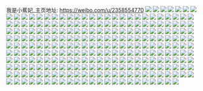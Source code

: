 我是小蕉妃_主页地址: https://weibo.com/u/2358554770 
![](https://wx4.sinaimg.cn/mw2000/8c94b092gy1h91zj4qm2ej20u0140n1x.jpg) 
![](https://wx4.sinaimg.cn/mw2000/8c94b092gy1h919ubetspj23402c0u0y.jpg) 
![](https://wx4.sinaimg.cn/mw2000/8c94b092gy1h906e7yfrhj20u0140497.jpg) 
![](https://wx4.sinaimg.cn/mw2000/8c94b092gy1h906e97mojj21400u0naf.jpg) 
![](https://wx4.sinaimg.cn/mw2000/8c94b092gy1h906f6wvhxj20u0140tlk.jpg) 
![](https://wx4.sinaimg.cn/mw2000/8c94b092gy1h906ebdpeqj20u0140dov.jpg) 
![](https://wx4.sinaimg.cn/mw2000/8c94b092gy1h906ed5dxgj20u014047l.jpg) 
![](https://wx4.sinaimg.cn/mw2000/8c94b092gy1h906eecbntj20u014048w.jpg) 
![](https://wx4.sinaimg.cn/mw2000/8c94b092gy1h906ef1ecsj21400u0wly.jpg) 
![](https://wx4.sinaimg.cn/mw2000/8c94b092gy1h906eakh1fj20u0140n83.jpg) 
![](https://wx4.sinaimg.cn/mw2000/8c94b092gy1h906e6ozcyj21400u0n8u.jpg) 
![](https://wx4.sinaimg.cn/mw2000/8c94b092gy1h8z1xjfjtej21o0280b29.jpg) 
![](https://wx4.sinaimg.cn/mw2000/8c94b092gy1h8z1xs1o0kj21o02804qp.jpg) 
![](https://wx4.sinaimg.cn/mw2000/8c94b092gy1h8z1xpv9enj21o0280hdu.jpg) 
![](https://wx4.sinaimg.cn/mw2000/8c94b092gy1h8z1xlnov4j22801o07wh.jpg) 
![](https://wx4.sinaimg.cn/mw2000/8c94b092gy1h8z1xr5pblj21hc3c0npd.jpg) 
![](https://wx4.sinaimg.cn/mw2000/8c94b092gy1h8z1xu1lhij23402c0kjm.jpg) 
![](https://wx4.sinaimg.cn/mw2000/8c94b092gy1h8wof1uf3jj22my1z8x6p.jpg) 
![](https://wx4.sinaimg.cn/mw2000/8c94b092gy1h8l5p7d0a1j22c0340b2a.jpg) 
![](https://wx4.sinaimg.cn/mw2000/8c94b092gy1h8l5p5ci40j22c03407wk.jpg) 
![](https://wx4.sinaimg.cn/mw2000/8c94b092gy1h8jzzqt4b0j23402c0b2a.jpg) 
![](https://wx4.sinaimg.cn/mw2000/8c94b092gy1h8isr5y7u8j234023gx6p.jpg) 
![](https://wx4.sinaimg.cn/mw2000/8c94b092gy1h8isr8hxjvj22i01o0b2b.jpg) 
![](https://wx4.sinaimg.cn/mw2000/8c94b092gy1h8isra02j4j22c01k0nhy.jpg) 
![](https://wx4.sinaimg.cn/mw2000/8c94b092gy1h88js4xr9zj20u014011j.jpg) 
![](https://wx4.sinaimg.cn/mw2000/8c94b092gy1h88js6ip84j20u0140q95.jpg) 
![](https://wx4.sinaimg.cn/mw2000/8c94b092gy1h88js1tpghj20u0140n1q.jpg) 
![](https://wx4.sinaimg.cn/mw2000/8c94b092gy1h88jsbl9cvj20u01hcn94.jpg) 
![](https://wx4.sinaimg.cn/mw2000/8c94b092gy1h88jsfefdnj20u01hcwqx.jpg) 
![](https://wx4.sinaimg.cn/mw2000/8c94b092gy1h76ak02xbqj23402c01ky.jpg) 
![](https://wx4.sinaimg.cn/mw2000/8c94b092gy1h6vp2r66bdj21400u0wkd.jpg) 
![](https://wx4.sinaimg.cn/mw2000/8c94b092gy1h6vp2qkn17j20tz1d7wey.jpg) 
![](https://wx4.sinaimg.cn/mw2000/8c94b092gy1h6vp2pg1vkj20u0140gss.jpg) 
![](https://wx4.sinaimg.cn/mw2000/8c94b092gy1h6vp2ngnbaj21400u0aib.jpg) 
![](https://wx4.sinaimg.cn/mw2000/8c94b092gy1h6vp2o23l9j21400u0tcd.jpg) 
![](https://wx4.sinaimg.cn/mw2000/8c94b092gy1h6vp2wkug4j21nl18pkjl.jpg) 
![](https://wx4.sinaimg.cn/mw2000/8c94b092gy1h6vp2oml3zj21400u0jtn.jpg) 
![](https://wx4.sinaimg.cn/mw2000/8c94b092gy1h5p86n33j7j21900u0k2t.jpg) 
![](https://wx4.sinaimg.cn/mw2000/8c94b092gy1h5p86pealnj21910u0k0d.jpg) 
![](https://wx4.sinaimg.cn/mw2000/8c94b092gy1h5p873men2j20u0190tml.jpg) 
![](https://wx4.sinaimg.cn/mw2000/8c94b092gy1h5p86rtw2bj20u0191tdp.jpg) 
![](https://wx4.sinaimg.cn/mw2000/8c94b092gy1h5p86wo0o9j20u019077g.jpg) 
![](https://wx4.sinaimg.cn/mw2000/8c94b092gy1h5p86tzzmwj20u019odk2.jpg) 
![](https://wx4.sinaimg.cn/mw2000/8c94b092gy1h5p86yrnfwj20u0190dhm.jpg) 
![](https://wx4.sinaimg.cn/mw2000/8c94b092gy1h5oou9g76ij233y22ne83.jpg) 
![](https://wx4.sinaimg.cn/mw2000/8c94b092gy1h5oourjicgj23402c0qv6.jpg) 
![](https://wx4.sinaimg.cn/mw2000/8c94b092gy1h5oou0on45j22qn1trb2a.jpg) 
![](https://wx4.sinaimg.cn/mw2000/8c94b092gy1h5ooumk8g3j223u35sqv6.jpg) 
![](https://wx4.sinaimg.cn/mw2000/8c94b092gy1h5ooube4kyj22xf2cbx6p.jpg) 
![](https://wx4.sinaimg.cn/mw2000/8c94b092gy1h5o2idha1zj221431pu0x.jpg) 
![](https://wx4.sinaimg.cn/mw2000/8c94b092gy1h5o2ifdfhkj222o340kjl.jpg) 
![](https://wx4.sinaimg.cn/mw2000/8c94b092gy1h5o2ij5qixj21z42yob29.jpg) 
![](https://wx4.sinaimg.cn/mw2000/8c94b092gy1h5o2i9pos1j235s242x6q.jpg) 
![](https://wx4.sinaimg.cn/mw2000/8c94b092gy1h5o2ibh20pj22l81xxqv5.jpg) 
![](https://wx4.sinaimg.cn/mw2000/8c94b092gy1h5o2i3xn19j235s23udiv.jpg) 
![](https://wx4.sinaimg.cn/mw2000/8c94b092gy1h5o2ihk8b0j222d3404qq.jpg) 
![](https://wx4.sinaimg.cn/mw2000/8c94b092gy1h5o2hzmcoej21r32mnu0x.jpg) 
![](https://wx4.sinaimg.cn/mw2000/8c94b092gy1h5o2ikrn1rj21x02vie81.jpg) 
![](https://wx4.sinaimg.cn/mw2000/8c94b092ly1h5idwnjqnej21400u07cy.jpg) 
![](https://wx4.sinaimg.cn/mw2000/8c94b092gy1h4lufnr3tcj20v80oijuw.jpg) 
![](https://wx4.sinaimg.cn/mw2000/8c94b092gy1h0lbsb7lupj22c02c0hdu.jpg) 
![](https://wx4.sinaimg.cn/mw2000/8c94b092gy1h0lbs89qx1j22tc240qv6.jpg) 
![](https://wx4.sinaimg.cn/mw2000/8c94b092gy1h0fbyewatyj21400u0qad.jpg) 
![](https://wx4.sinaimg.cn/mw2000/8c94b092gy1h0fbyd9pr0j20u01szqao.jpg) 
![](https://wx4.sinaimg.cn/mw2000/8c94b092gy1gz47re3i26j20u00u0wi0.jpg) 
![](https://wx4.sinaimg.cn/mw2000/8c94b092gy1gyydtu39m4j20zj1be43w.jpg) 
![](https://wx4.sinaimg.cn/mw2000/8c94b092gy1gyydtqyfgrj21jl1jl1kx.jpg) 
![](https://wx4.sinaimg.cn/mw2000/8c94b092gy1gyydtms9jij227j2y0b2c.jpg) 
![](https://wx4.sinaimg.cn/mw2000/8c94b092gy1gvu92prr3yj20u0140n5a.jpg) 
![](https://wx4.sinaimg.cn/mw2000/002zCfPYgy1guwpy3fsz6j60u10yd17d02.jpg) 
![](https://wx4.sinaimg.cn/mw2000/002zCfPYgy1guwpy1gy9kj61400u014y02.jpg) 
![](https://wx4.sinaimg.cn/mw2000/002zCfPYgy1guwpy2kfbej61400u07m402.jpg) 
![](https://wx4.sinaimg.cn/mw2000/002zCfPYgy1guwpy0j44gj60u014048d02.jpg) 
![](https://wx4.sinaimg.cn/mw2000/002zCfPYgy1guwpxzkjkej60u0140jz802.jpg) 
![](https://wx4.sinaimg.cn/mw2000/002zCfPYgy1guwpxyqm1gj61400u0qar02.jpg) 
![](https://wx4.sinaimg.cn/mw2000/8c94b092gy1gu01svsqzxj23402c07wi.jpg) 
![](https://wx4.sinaimg.cn/mw2000/8c94b092gy1gu01sxj19xj23402c0npd.jpg) 
![](https://wx4.sinaimg.cn/mw2000/8c94b092gy1gu01sz52qpj21400u04b5.jpg) 
![](https://wx4.sinaimg.cn/mw2000/8c94b092gy1gu01tfpx53j20u00u0qcq.jpg) 
![](https://wx4.sinaimg.cn/mw2000/8c94b092gy1gu01t1bc4rj21jk1jk1kx.jpg) 
![](https://wx4.sinaimg.cn/mw2000/8c94b092gy1gu01tqectgj20u0140tl6.jpg) 
![](https://wx4.sinaimg.cn/mw2000/8c94b092gy1gu01wexb7yj20u00u07fz.jpg) 
![](https://wx4.sinaimg.cn/mw2000/8c94b092gy1gu01x7ol4tj20mi0u0475.jpg) 
![](https://wx4.sinaimg.cn/mw2000/8c94b092gy1gu01y1kgsqj20u01407mt.jpg) 
![](https://wx4.sinaimg.cn/mw2000/8c94b092gy1gryc3qddtvj20u0140qfk.jpg) 
![](https://wx4.sinaimg.cn/mw2000/8c94b092gy1gryc3roeycj20u00u0grn.jpg) 
![](https://wx4.sinaimg.cn/mw2000/8c94b092gy1grp0bcwtp7j20u0140an7.jpg) 
![](https://wx4.sinaimg.cn/mw2000/8c94b092gy1grj74yfdgpj22c02c0qv5.jpg) 
![](https://wx4.sinaimg.cn/mw2000/8c94b092gy1gqycly707gj20v91vm1kx.jpg) 
![](https://wx4.sinaimg.cn/mw2000/8c94b092gy1gqqcnoykl6j20v80oodke.jpg) 
![](https://wx4.sinaimg.cn/mw2000/8c94b092gy1gqktgsr0ndj20mi0u07gj.jpg) 
![](https://wx4.sinaimg.cn/mw2000/8c94b092gy1gqktgt605xj20u00z0n4p.jpg) 
![](https://wx4.sinaimg.cn/mw2000/8c94b092gy1gqktgr8dgnj20u00u07dv.jpg) 
![](https://wx4.sinaimg.cn/mw2000/8c94b092gy1gqktgtk41yj20u0140tfg.jpg) 
![](https://wx4.sinaimg.cn/mw2000/8c94b092gy1gqktea909lj21400u0k4m.jpg) 
![](https://wx4.sinaimg.cn/mw2000/8c94b092gy1gqktgu2x57j21ik0u04d9.jpg) 
![](https://wx4.sinaimg.cn/mw2000/8c94b092ly1goysqso83ej22c0340kjl.jpg) 
![](https://wx4.sinaimg.cn/mw2000/8c94b092ly1goysr1o5kuj22c03401kz.jpg) 
![](https://wx4.sinaimg.cn/mw2000/8c94b092ly1goysquu5s5j23402c0u0k.jpg) 
![](https://wx4.sinaimg.cn/mw2000/8c94b092ly1goysqz3z5ij23402c0e81.jpg) 
![](https://wx4.sinaimg.cn/mw2000/8c94b092ly1goysr30burj22c03404qq.jpg) 
![](https://wx4.sinaimg.cn/mw2000/8c94b092ly1goysqwzb9xj23402c0qtz.jpg) 
![](https://wx4.sinaimg.cn/mw2000/8c94b092ly1gohglwunx7j227y0re16f.jpg) 
![](https://wx4.sinaimg.cn/mw2000/8c94b092ly1gnro6my6mzj20u00u0dmu.jpg) 
![](https://wx4.sinaimg.cn/mw2000/8c94b092ly1gnro6maohbj20u00u0teh.jpg) 
![](https://wx4.sinaimg.cn/mw2000/8c94b092ly1gnro6qpdavj20u00u07a2.jpg) 
![](https://wx4.sinaimg.cn/mw2000/8c94b092ly1gnro6qe6vpj20u00u0teh.jpg) 
![](https://wx4.sinaimg.cn/mw2000/8c94b092ly1gnro6onvmlj20u01404ah.jpg) 
![](https://wx4.sinaimg.cn/mw2000/8c94b092ly1gnro6pyqdbj20u00u0jyz.jpg) 
![](https://wx4.sinaimg.cn/mw2000/8c94b092ly1gnro6nlb47j20u00u0k01.jpg) 
![](https://wx4.sinaimg.cn/mw2000/8c94b092ly1gnro6l97rhj21400u013n.jpg) 
![](https://wx4.sinaimg.cn/mw2000/8c94b092ly1gnro6o1elmj21900u0jzl.jpg) 
![](https://wx4.sinaimg.cn/mw2000/8c94b092ly1gm165r1lyzj20u00u0n58.jpg) 
![](https://wx4.sinaimg.cn/mw2000/8c94b092ly1gm169vgdzzj20u00u07fp.jpg) 
![](https://wx4.sinaimg.cn/mw2000/8c94b092ly1gm168ljzstj21400u0alt.jpg) 
![](https://wx4.sinaimg.cn/mw2000/8c94b092ly1gm168rghsdj20u00u0ai0.jpg) 
![](https://wx4.sinaimg.cn/mw2000/8c94b092ly1gm169nczu0j21400u0ajv.jpg) 
![](https://wx4.sinaimg.cn/mw2000/8c94b092ly1gm16605kjjj20u00u0wmk.jpg) 
![](https://wx4.sinaimg.cn/mw2000/8c94b092ly1gm1696412aj20u00u0dq2.jpg) 
![](https://wx4.sinaimg.cn/mw2000/8c94b092ly1gm166c7oj9j20u00u07eu.jpg) 
![](https://wx4.sinaimg.cn/mw2000/8c94b092ly1gm16fyfgdej20u00u07mi.jpg) 
![](https://wx4.sinaimg.cn/mw2000/8c94b092ly1gjkbnwae0sj21400u0k2o.jpg) 
![](https://wx4.sinaimg.cn/mw2000/8c94b092ly1gjkbnvkmgij21400u0n7a.jpg) 
![](https://wx4.sinaimg.cn/mw2000/8c94b092ly1gjkbnv2xtrj21400u0q8q.jpg) 
![](https://wx4.sinaimg.cn/mw2000/8c94b092ly1gjkbnteykoj21400u0n7f.jpg) 
![](https://wx4.sinaimg.cn/mw2000/8c94b092ly1gjkbnu07htj21400u07fj.jpg) 
![](https://wx4.sinaimg.cn/mw2000/8c94b092ly1gjkbnui8rbj21400u0ahf.jpg) 
![](https://wx4.sinaimg.cn/mw2000/8c94b092gy1gjez8plinsj21900u0461.jpg) 
![](https://wx4.sinaimg.cn/mw2000/8c94b092gy1gjez8ojedaj21900u0qbx.jpg) 
![](https://wx4.sinaimg.cn/mw2000/8c94b092gy1gjez8p4j1bj21900u04b3.jpg) 
![](https://wx4.sinaimg.cn/mw2000/8c94b092gy1gjez8mh4pij21900u0ao6.jpg) 
![](https://wx4.sinaimg.cn/mw2000/8c94b092gy1gjez8llp2zj21400u0qdr.jpg) 
![](https://wx4.sinaimg.cn/mw2000/8c94b092gy1gjez8km3jcj21770u0duf.jpg) 
![](https://wx4.sinaimg.cn/mw2000/8c94b092gy1gjez8nc2k1j21900u0148.jpg) 
![](https://wx4.sinaimg.cn/mw2000/8c94b092gy1gjez8q4kuvj21hc0u0doe.jpg) 
![](https://wx4.sinaimg.cn/mw2000/8c94b092gy1gjez8j6q60j21900u0n56.jpg) 
![](https://wx4.sinaimg.cn/mw2000/8c94b092gy1gjd1edhec0j21900u0gtb.jpg) 
![](https://wx4.sinaimg.cn/mw2000/8c94b092gy1gjd1dkdze0j21900u04fq.jpg) 
![](https://wx4.sinaimg.cn/mw2000/8c94b092gy1gjd1ej7mecj218y0u014y.jpg) 
![](https://wx4.sinaimg.cn/mw2000/8c94b092gy1gjd1dwpcayj21900u04bj.jpg) 
![](https://wx4.sinaimg.cn/mw2000/8c94b092gy1gjd1e2yjg5j21900u0tjn.jpg) 
![](https://wx4.sinaimg.cn/mw2000/8c94b092gy1gjd1dq7muzj21900u0du7.jpg) 
![](https://wx4.sinaimg.cn/mw2000/8c94b092gy1gjd1ddwmjpj21400u0k2f.jpg) 
![](https://wx4.sinaimg.cn/mw2000/8c94b092gy1gjd1e967bsj21900u0gzr.jpg) 
![](https://wx4.sinaimg.cn/mw2000/8c94b092gy1gjd1epx1nmj21hc0u07jp.jpg) 
![](https://wx4.sinaimg.cn/mw2000/8c94b092gy1gjavheacqoj21900u07ae.jpg) 
![](https://wx4.sinaimg.cn/mw2000/8c94b092gy1gjb7cht4qcj21900u0al9.jpg) 
![](https://wx4.sinaimg.cn/mw2000/8c94b092gy1gjb6tb8atqj21900u04c2.jpg) 
![](https://wx4.sinaimg.cn/mw2000/8c94b092gy1gjb6ubrg3yj21400u0wog.jpg) 
![](https://wx4.sinaimg.cn/mw2000/8c94b092gy1gjb6u14gnwj21900u016d.jpg) 
![](https://wx4.sinaimg.cn/mw2000/8c94b092gy1gjb6uobrxoj21900u0qdb.jpg) 
![](https://wx4.sinaimg.cn/mw2000/8c94b092gy1gjb7cg05g3j21900u0180.jpg) 
![](https://wx4.sinaimg.cn/mw2000/8c94b092gy1gjb6uzph8zj21400u0n8e.jpg) 
![](https://wx4.sinaimg.cn/mw2000/8c94b092gy1gjb6v55zbrj21400u048z.jpg) 
![](https://wx4.sinaimg.cn/mw2000/8c94b092ly1gj94cgpsa5j20u00u0wgr.jpg) 
![](https://wx4.sinaimg.cn/mw2000/8c94b092ly1gj5c0weverj20v80p5jxf.jpg) 
![](https://wx4.sinaimg.cn/mw2000/8c94b092ly1gi6vmmbu7zj21400u0n5o.jpg) 
![](https://wx4.sinaimg.cn/mw2000/8c94b092ly1gi0l54dqzej20rs15n13w.jpg) 
![](https://wx4.sinaimg.cn/mw2000/8c94b092ly1gi0l56ez4nj20rs15ngzm.jpg) 
![](https://wx4.sinaimg.cn/mw2000/8c94b092ly1gi0l52k2koj20rs15n169.jpg) 
![](https://wx4.sinaimg.cn/mw2000/8c94b092ly1gi0l53ksppj20rs15ntpb.jpg) 
![](https://wx4.sinaimg.cn/mw2000/8c94b092ly1gi0l58b8x1j20rs12sncz.jpg) 
![](https://wx4.sinaimg.cn/mw2000/8c94b092ly1gi0l55f6thj20rs15ntmk.jpg) 
![](https://wx4.sinaimg.cn/mw2000/8c94b092ly1gi0l59dvikj20rs15n176.jpg) 
![](https://wx4.sinaimg.cn/mw2000/8c94b092ly1gi0l57edqoj20rs15owqy.jpg) 
![](https://wx4.sinaimg.cn/mw2000/8c94b092ly1gi0l5a7xhdj20rs15p7e4.jpg) 
![](https://wx4.sinaimg.cn/mw2000/8c94b092ly1gg3w2uqc89j20u014044n.jpg) 
![](https://wx4.sinaimg.cn/mw2000/8c94b092ly1geosqrkcfqj20j60m70uz.jpg) 
![](https://wx4.sinaimg.cn/mw2000/8c94b092ly1geguu5ypdpj20xk0ijagm.jpg) 
![](https://wx4.sinaimg.cn/mw2000/8c94b092ly1geecqtn0djj22c02c0u0z.jpg) 
![](https://wx4.sinaimg.cn/mw2000/8c94b092gy1ge96c72sgrj20rs3cc4qp.jpg) 
![](https://wx4.sinaimg.cn/mw2000/8c94b092gy1ge96cy422jj21hc0u0njk.jpg) 
![](https://wx4.sinaimg.cn/mw2000/8c94b092gy1ge96cigv8lj20rs24e4bi.jpg) 
![](https://wx4.sinaimg.cn/mw2000/8c94b092gy1ge96d7fgusj21400u0qei.jpg) 
![](https://wx4.sinaimg.cn/mw2000/8c94b092gy1ge96bldfifj20rs335189.jpg) 
![](https://wx4.sinaimg.cn/mw2000/8c94b092gy1ge96lj71jrj21400u01g8.jpg) 
![](https://wx4.sinaimg.cn/mw2000/8c94b092gy1ge96dcgikkj20u11fxdm1.jpg) 
![](https://wx4.sinaimg.cn/mw2000/8c94b092gy1ge96fpof8tj21400u0n54.jpg) 
![](https://wx4.sinaimg.cn/mw2000/8c94b092gy1ge96dlvpjoj21400u0tm9.jpg) 
![](https://wx4.sinaimg.cn/mw2000/8c94b092ly1ge68o31qdgj21o01o07wh.jpg) 
![](https://wx4.sinaimg.cn/mw2000/8c94b092ly1ge68o08ig7j21751n5qln.jpg) 
![](https://wx4.sinaimg.cn/mw2000/8c94b092ly1ge68ossrssj20tu0tunpd.jpg) 
![](https://wx4.sinaimg.cn/mw2000/8c94b092ly1gdd5jbqr20j21400u0qge.jpg) 
![](https://wx4.sinaimg.cn/mw2000/8c94b092ly1gdd5l6mogzj20u01407dm.jpg) 
![](https://wx4.sinaimg.cn/mw2000/8c94b092ly1gcttqnj363j21400u0qcm.jpg) 
![](https://wx4.sinaimg.cn/mw2000/8c94b092ly1gcttqn6ui9j20u00u0gtj.jpg) 
![](https://wx4.sinaimg.cn/mw2000/8c94b092ly1gcttqo0zepj20u00u0wmr.jpg) 
![](https://wx4.sinaimg.cn/mw2000/8c94b092ly1gc4w2le2ewj20u00u011w.jpg) 
![](https://wx4.sinaimg.cn/mw2000/8c94b092ly1g8fg6azwfxj23402c0tng.jpg) 
![](https://wx4.sinaimg.cn/mw2000/8c94b092ly1g7nr216hkij21400u0dn5.jpg) 
![](https://wx4.sinaimg.cn/mw2000/8c94b092ly1g7nr23apybj20u01407iu.jpg) 
![](https://wx4.sinaimg.cn/mw2000/8c94b092ly1g7nr21j3uqj21400u07bn.jpg) 
![](https://wx4.sinaimg.cn/mw2000/8c94b092ly1g7nr223k3vj21400u0dnx.jpg) 
![](https://wx4.sinaimg.cn/mw2000/8c94b092ly1g7nr22z0wcj20v90h0n16.jpg) 
![](https://wx4.sinaimg.cn/mw2000/8c94b092ly1g7nr22k3t5j21400u0wkc.jpg) 
![](https://wx4.sinaimg.cn/mw2000/8c94b092ly1g7nr23rsmoj21400u0drg.jpg) 
![](https://wx4.sinaimg.cn/mw2000/8c94b092ly1g7nr21rwgfj21400u0q8t.jpg) 
![](https://wx4.sinaimg.cn/mw2000/8c94b092ly1g7nr3gesblj21400u0amm.jpg) 
![](https://wx4.sinaimg.cn/mw2000/8c94b092ly1g6p0xlzx1gj21400u01kx.jpg) 
![](https://wx4.sinaimg.cn/mw2000/8c94b092ly1g69zi64mw2j22c02c0x6p.jpg) 
![](https://wx4.sinaimg.cn/mw2000/8c94b092ly1g62dz86srbj20u20u0agi.jpg) 
![](https://wx4.sinaimg.cn/mw2000/8c94b092ly1g5osjrckj6j20u00xqacy.jpg) 
![](https://wx4.sinaimg.cn/mw2000/8c94b092ly1g5khmw9586j23402c0hdt.jpg) 
![](https://wx4.sinaimg.cn/mw2000/8c94b092ly1g5a5y86j18j20v91vou14.jpg) 
![](https://wx4.sinaimg.cn/mw2000/8c94b092ly1g571wg4av4j23402c0b2b.jpg) 
![](https://wx4.sinaimg.cn/mw2000/8c94b092ly1g54ashhigzj21400u0aj1.jpg) 
![](https://wx4.sinaimg.cn/mw2000/8c94b092ly1g54asiq5vjj21400u01ds.jpg) 
![](https://wx4.sinaimg.cn/mw2000/8c94b092ly1g54asjmxkbj21400u0qgv.jpg) 
![](https://wx4.sinaimg.cn/mw2000/8c94b092ly1g54askhkocj21400u015w.jpg) 
![](https://wx4.sinaimg.cn/mw2000/8c94b092ly1g54aslushzj20um0u0alu.jpg) 
![](https://wx4.sinaimg.cn/mw2000/8c94b092ly1g54askz8y6j21420u07as.jpg) 
![](https://wx4.sinaimg.cn/mw2000/8c94b092ly1g54b0pkhvtj213x0u0dux.jpg) 
![](https://wx4.sinaimg.cn/mw2000/8c94b092ly1g54at0s6a2j21400u0aev.jpg) 
![](https://wx4.sinaimg.cn/mw2000/8c94b092ly1g54asgjzw7j213x0u0197.jpg) 
![](https://wx4.sinaimg.cn/mw2000/8c94b092ly1g4zpssgd8dj21400u0n0x.jpg) 
![](https://wx4.sinaimg.cn/mw2000/8c94b092gy1g4n0b2eppfj24mo334x6v.jpg) 
![](https://wx4.sinaimg.cn/mw2000/8c94b092gy1g4n0b63s3hj23402c01l0.jpg) 
![](https://wx4.sinaimg.cn/mw2000/8c94b092gy1g4n0bbh504j24mo334kjq.jpg) 
![](https://wx4.sinaimg.cn/mw2000/8c94b092gy1g4n0ax1adfj21400tzaj8.jpg) 
![](https://wx4.sinaimg.cn/mw2000/8c94b092gy1g4n0avcj2sj21400tzqag.jpg) 
![](https://wx4.sinaimg.cn/mw2000/8c94b092gy1g4n0avymexj21400tz4cn.jpg) 
![](https://wx4.sinaimg.cn/mw2000/8c94b092gy1g4n0befgh7j22c01rqnpe.jpg) 
![](https://wx4.sinaimg.cn/mw2000/8c94b092gy1g4n0bk06y8j22c0340e84.jpg) 
![](https://wx4.sinaimg.cn/mw2000/8c94b092gy1g4n0bmlpr5j22p41ikhdt.jpg) 
![](https://wx4.sinaimg.cn/mw2000/8c94b092ly1g4l2rr4occj21400u0amy.jpg) 
![](https://wx4.sinaimg.cn/mw2000/8c94b092ly1g3x8h7lupdj20v90rttba.jpg) 
![](https://wx4.sinaimg.cn/mw2000/8c94b092ly1g3x8h7c2n9j20go0q2ju0.jpg) 
![](https://wx4.sinaimg.cn/mw2000/8c94b092ly1g3x8hamqhqj20go0q279s.jpg) 
![](https://wx4.sinaimg.cn/mw2000/8c94b092ly1g34gl64suzj21420u0akr.jpg) 
![](https://wx4.sinaimg.cn/mw2000/8c94b092ly1g34gl5ndczj21400u07e4.jpg) 
![](https://wx4.sinaimg.cn/mw2000/8c94b092ly1g34gl6na8oj21420u07da.jpg) 
![](https://wx4.sinaimg.cn/mw2000/8c94b092ly1g34gl74kv4j21400u0dmx.jpg) 
![](https://wx4.sinaimg.cn/mw2000/8c94b092ly1g25o5rk8fmj20u00u0n1g.jpg) 
![](https://wx4.sinaimg.cn/mw2000/8c94b092ly1g25o5rz397j20u00u0qcg.jpg) 
![](https://wx4.sinaimg.cn/mw2000/8c94b092ly1g25o5s9h5gj20u00u043s.jpg) 
![](https://wx4.sinaimg.cn/mw2000/8c94b092ly1g25o5rak0lj20u00u0wld.jpg) 
![](https://wx4.sinaimg.cn/mw2000/8c94b092ly1g124e8i7fuj20v90j4q42.jpg) 
![](https://wx4.sinaimg.cn/mw2000/8c94b092ly1g0vrowv34yj22c02c0u13.jpg) 
![](https://wx4.sinaimg.cn/mw2000/8c94b092ly1g0npsbycjtj22c02c0npe.jpg) 
![](https://wx4.sinaimg.cn/mw2000/8c94b092ly1fz9zkc89mpj20v90tdn09.jpg) 
![](https://wx4.sinaimg.cn/mw2000/8c94b092ly1fy0xei6l8fj20m20ap0tz.jpg) 
![](https://wx4.sinaimg.cn/mw2000/8c94b092ly1fw3lo5kc40j21sg2dse82.jpg) 
![](https://wx4.sinaimg.cn/mw2000/8c94b092ly1fvm8gy8vayj20v80nex66.jpg) 
![](https://wx4.sinaimg.cn/mw2000/8c94b092gy1fvhkzscz8xj20qn1bsani.jpg) 
![](https://wx4.sinaimg.cn/mw2000/8c94b092ly1fus4dralqoj22c02c0b2b.jpg) 
![](https://wx4.sinaimg.cn/mw2000/8c94b092ly1fus4dsv18bj22o72olx6p.jpg) 
![](https://wx4.sinaimg.cn/mw2000/8c94b092ly1ftc4g9re67j23402bxb2a.jpg) 
![](https://wx4.sinaimg.cn/mw2000/8c94b092ly1fsx3c1sl4sj22c02c07wh.jpg) 
![](https://wx4.sinaimg.cn/mw2000/8c94b092ly1fqwt0nbewyj20v80neafd.jpg) 
![](https://wx4.sinaimg.cn/mw2000/8c94b092ly1fq94bl8u09j20u01hcajq.jpg) 
![](https://wx4.sinaimg.cn/mw2000/8c94b092ly1fq94bmuim9j20u01hcwsj.jpg) 
![](https://wx4.sinaimg.cn/mw2000/8c94b092ly1fq94bkj1h6j20u01hcqgd.jpg) 
![](https://wx4.sinaimg.cn/mw2000/8c94b092ly1fq94boe10sj20u01hcws8.jpg) 
![](https://wx4.sinaimg.cn/mw2000/8c94b092ly1fq4f9kfrjyj22c0340qv7.jpg) 
![](https://wx4.sinaimg.cn/mw2000/8c94b092ly1fp5qno0ohnj20qo0zmn2u.jpg) 

